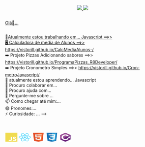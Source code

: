 

##
<div align="center">
  <a href="https://github.com/vistorill">
  <img height="180em" src="https://github-readme-stats.vercel.app/api?username=vistorill&show_icons=true&theme=dark&include_all_commits=true&count_private=true"/>
  <img height="180em" src="https://github-readme-stats.vercel.app/api/top-langs/?username=vistorill&layout=compact&langs_count=7&theme=dark"/>
</div>
  
##

Olá👋...<br>
##

🔭Atualmente estou trabalhando em... Javascript ==>><br>
🖥 Calculadora de media de Alunos ==>> https://vistorill.github.io/CalcMediaAlunos-/<br>
➡️ Projeto Pizzas Adicionando sabores ==>> https://vistorill.github.io/ProgramaPizzas_R8Developer/<br>
➡️ Projeto Cronometro Simples ==>> https://vistorill.github.io/Cron-metroJavascript/<br>
🌱 atualmente estou aprendendo... Javascript<br>
👯 Procuro colaborar em...<br>
🤔 Procuro ajuda com...<br>
💬 Pergunte-me sobre ...<br>
📫 Como chegar até mim:...<br>
😄 Pronomes:...<br>
⚡ Curiosidade: ... --><br>

##
  
</div>
<div style="display: inline_block"><br>
  <img align="center" alt="Rafa-Js" height="30" width="40" src="https://raw.githubusercontent.com/devicons/devicon/master/icons/javascript/javascript-plain.svg">
  <img align="center" alt="Rafa-React" height="30" width="40" src="https://raw.githubusercontent.com/devicons/devicon/master/icons/react/react-original.svg">
  <img align="center" alt="Rafa-HTML" height="30" width="40" src="https://raw.githubusercontent.com/devicons/devicon/master/icons/html5/html5-original.svg">
  <img align="center" alt="Rafa-CSS" height="30" width="40" src="https://raw.githubusercontent.com/devicons/devicon/master/icons/css3/css3-original.svg">
  <img align="center" alt="Rafa-Csharp" height="30" width="40" src="https://raw.githubusercontent.com/devicons/devicon/master/icons/csharp/csharp-original.svg">
 
</div>
